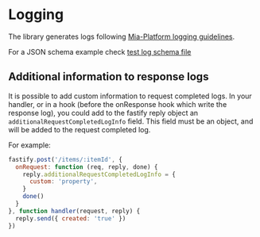 # Logging

The library generates logs following [Mia-Platform logging guidelines](https://docs.mia-platform.eu/docs/development_suite/monitoring/resources/pods#pod-logs).

For a JSON schema example check [test log schema file](https://github.com/mia-platform/lc39/blob/master/tests/log.schema.json)

## Additional information to response logs

It is possible to add custom information to request completed logs.
In your handler, or in a hook (before the onResponse hook which write the response log), you could add to the fastify reply object an `additionalRequestCompletedLogInfo` field.
This field must be an object, and will be added to the request completed log.

For example: 

```js
fastify.post('/items/:itemId', {
  onRequest: function (req, reply, done) {
    reply.additionalRequestCompletedLogInfo = {
      custom: 'property',
    }
    done()
  }
}, function handler(request, reply) {
  reply.send({ created: 'true' })
})
```
